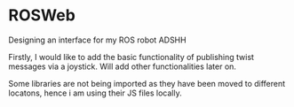# ROSWeb
Designing an interface for my ROS robot ADSHH

Firstly, I would like to add the basic functionality of publishing twist messages via a joystick. Will add other functionalities later on.

Some libraries are not being imported as they have been moved to different locatons, hence i am using their JS files locally.